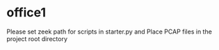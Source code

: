 # office1
Please set zeek path for scripts in starter.py and 
Place PCAP files in the project root directory
